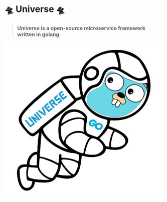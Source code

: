 # :flying_saucer: Universe :flying_saucer:
> ### **Universe** is a open-source microservice framework written in golang

![This is an image](/public/logo/Universe.png)

